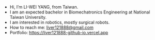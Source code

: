 - Hi, I’m LI-WEI YANG, from Taiwan.
- I am an expected bachelor in Biomechatronics Engineering at National Taiwan University.
- I am interested in robotics, mostly surgical robots.
- How to reach me: liver121888@gmail.com
- Portfolio: https://liver121888-github-io.vercel.app

<!---
liver121888/liver121888 is a ✨ special ✨ repository because its `README.md` (this file) appears on your GitHub profile.
You can click the Preview link to take a look at your changes.
--->
